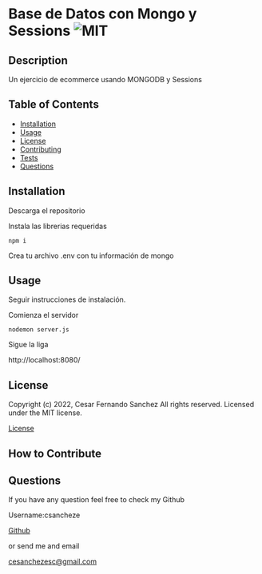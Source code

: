 # Base de Datos con Mongo y Sessions ![MIT](https://img.shields.io/apm/l/vim-mode?style=plastic)

  ## Description
 
  Un ejercicio de ecommerce usando MONGODB y Sessions

  
  ## Table of Contents
  
  - [Installation](#installation)
  - [Usage](#usage)
  - [License](#license)
  - [Contributing](#license)
  - [Tests](#license)
  - [Questions](#license)
  
  ## Installation
  
Descarga el repositorio

Instala las librerias requeridas

``` npm i ```

Crea tu archivo .env con tu información de mongo
  
  ## Usage
  
  
Seguir instrucciones de instalación.

Comienza el servidor

``` nodemon server.js ```

Sigue la liga

http://localhost:8080/

  
  ## License
  
  
Copyright (c) 2022, Cesar Fernando Sanchez All rights reserved.
Licensed under the MIT license. 

  
  
[License](./MIT_license.txt)

  
  ## How to Contribute
  

  
  ## Questions
  
  If you have any question feel free to check my Github 
  
Username:csancheze
  
[Github](https://github.com/csancheze)

  or send me and email
  
<cesanchezesc@gmail.com>
